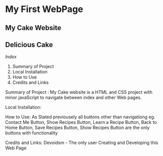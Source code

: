 # My First WebPage
## My Cake Website
## Delicious Cake

*Index*
1. Summary of Project
2. Local Installation
3. How to Use
4. Credits and Links

Summary of Project :
My Cake website is a HTML and CSS project with minor javaScript to navigate between index and other Web pages.

Local Installation:


How to Use:
As Stated previousely all buttons other than navigationg eg. Contact Me Button, Show Recipes Button, Learn a Recipe Button, Back to Home Button, Save Recipes Button, Show Recipes Button are the only buttons with functionality

Credits and Links:
Devoidsm - The only user Creating and Developing this Web Page
